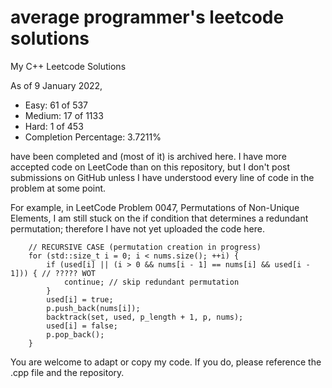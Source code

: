 # average programmer's leetcode solutions
My C++ Leetcode Solutions


As of 9 January 2022, 
- Easy: 61 of 537
- Medium: 17 of 1133
- Hard: 1 of 453
- Completion Percentage: 3.7211%

have been completed and (most of it) is archived here. I have more accepted code on LeetCode than on this repository, but I don't post submissions on GitHub unless I have understood every line of code in the problem at some point.


For example, in LeetCode Problem 0047, Permutations of Non-Unique Elements, I am still stuck on the if condition that determines a redundant permutation; therefore I have not yet uploaded the code here.

        // RECURSIVE CASE (permutation creation in progress)
        for (std::size_t i = 0; i < nums.size(); ++i) {
            if (used[i] || (i > 0 && nums[i - 1] == nums[i] && used[i - 1])) { // ????? WOT
                continue; // skip redundant permutation
            }
            used[i] = true;
            p.push_back(nums[i]);
            backtrack(set, used, p_length + 1, p, nums);
            used[i] = false;
            p.pop_back();
        }

You are welcome to adapt or copy my code. If you do, please reference the .cpp file and the repository.
